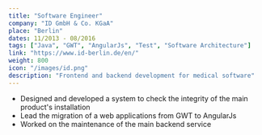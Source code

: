 ```yaml
---
title: "Software Engineer"
company: "ID GmbH & Co. KGaA"
place: "Berlin"
dates: 11/2013 - 08/2016
tags: ["Java", "GWT", "AngularJs", "Test", "Software Architecture"]
link: "https://www.id-berlin.de/en/"
weight: 800
icon: "/images/id.png"
description: "Frontend and backend development for medical software"
---
```

- Designed and developed a system to check the integrity of the main product's installation
- Lead the migration of a web applications from GWT to AngularJs
- Worked on the maintenance of the main backend service